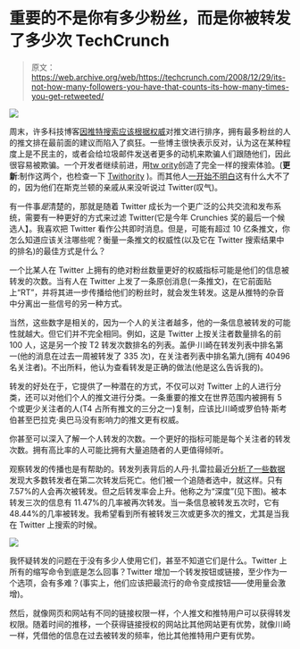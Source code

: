 # 重要的不是你有多少粉丝，而是你被转发了多少次 TechCrunch

> 原文：<https://web.archive.org/web/https://techcrunch.com/2008/12/29/its-not-how-many-followers-you-have-that-counts-its-how-many-times-you-get-retweeted/>

![](img/019898c875548ac8feee1ae53400d2d4.png)

周末，许多科技博客[因推特搜索](https://web.archive.org/web/20220930172139/http://www.beta.techcrunch.com/2008/12/27/bloggers-lose-the-plot-over-twitter-search/)[应该根据权威](https://web.archive.org/web/20220930172139/http://www.beta.techcrunch.com/2008/12/26/should-twitter-add-authority-based-search/)对推文进行排序，拥有最多粉丝的人的推文排在最前面的建议而陷入了疯狂。一些博主很快表示反对，认为这在某种程度上是不民主的，或者会给垃圾邮件发送者更多的动机来欺骗人们跟随他们，因此很容易被欺骗。一个开发者继续前进，用[tw ority](https://web.archive.org/web/20220930172139/http://twitority.com/)创造了完全一样的搜索体验。(**更新**:制作这两个，也检查一下 [Twithority](https://web.archive.org/web/20220930172139/http://twithority.com/) )。而其他人[一开始不明白](https://web.archive.org/web/20220930172139/http://kara.allthingsd.com/20081229/twitter-where-nobody-knows-your-name-the-sequel/)这有什么大不了的，因为他们在斯克兰顿的亲戚从来没听说过 Twitter(叹气)。

有一件事*是*清楚的，那就是随着 Twitter 成长为一个更广泛的公共交流和发布系统，需要有一种更好的方式来过滤 Twitter(它是今年 Crunchies 奖的最后一个候选人】。我喜欢把 Twitter 看作公共即时消息。但是，可能有超过 10 亿条推文，你怎么知道应该关注哪些呢？衡量一条推文的权威性(以及它在 Twitter 搜索结果中的排名)的最佳方式是什么？

一个比某人在 Twitter 上拥有的绝对粉丝数量更好的权威指标可能是他们的信息被转发的次数。当有人在 Twitter 上发了一条原创消息(一条推文)，在它前面贴上“RT”，并将其进一步传播给他们的粉丝时，就会发生转发。这是从推特的杂音中分离出一些信号的另一种方式。

当然，这些数字是相关的，因为一个人的关注者越多，他的一条信息被转发的可能性就越大。但它们并不完全相同。例如，这是 Twitter 上按关注者数量排名的前 100 人，这是另一个按 T2 转发次数排名的列表。盖伊·川崎在转发列表中排名第一(他的消息在过去一周被转发了 335 次)，在关注者列表中排名第九(拥有 40496 名关注者)。不出所料，他认为查看转发是正确的做法(他是这么告诉我的)。

转发的好处在于，它提供了一种潜在的方式，不仅可以对 Twitter 上的人进行分类，还可以对他们个人的推文进行分类。一条重要的推文在世界范围内被拥有 5 个或更少关注者的人(T4 占所有推文的三分之一)复制，应该比川崎或罗伯特·斯考伯甚至巴拉克·奥巴马没有影响力的推文更有权威。

你甚至可以深入了解一个人转发的次数。一个更好的指标可能是每个关注者的转发次数。拥有高比率的人可能比拥有大量追随者的人更值得倾听。

观察转发的传播也是有帮助的。转发列表背后的人丹·扎雷拉最近[分析了一些数据](https://web.archive.org/web/20220930172139/http://danzarrella.com/how-retweets-spread.html)发现大多数转发者在第二次转发后死亡。他们被一个追随者选中，就这样。只有 7.57%的人会再次被转发。但之后转发率会上升。他称之为“深度”(见下图)。被本转发三次的信息有 11.47%的几率被再次转发。当一条信息被转发五次时，它有 48.44%的几率被转发。我希望看到所有被转发三次或更多次的推文，尤其是当我在 Twitter 上搜索的时候。

![](img/c9c9bb2b5ce6cd88efe5c5f6a98a70d1.png)

我怀疑转发的问题在于没有多少人使用它们，甚至不知道它们是什么。Twitter 上所有的缩写命令到底是怎么回事？Twitter 增加一个转发按钮或链接，至少作为一个选项，会有多难？(事实上，他们应该把最流行的命令变成按钮——使用量会激增)。

然后，就像网页和网站有不同的链接权限一样，个人推文和推特用户可以获得转发权限。随着时间的推移，一个获得链接授权的网站比其他网站更有优势，就像川崎一样，凭借他的信息在过去被转发的频率，他比其他推特用户更有优势。